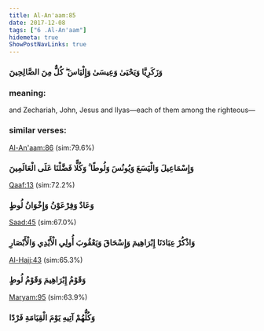 ```yaml
---
title: Al-An'aam:85
date: 2017-12-08
tags: ["6 .Al-An'aam"]
hidemeta: true 
ShowPostNavLinks: true 
---
```

### وَزَكَرِيَّا وَيَحْيَىٰ وَعِيسَىٰ وَإِلْيَاسَ ۖ كُلٌّ مِنَ الصَّالِحِينَ
### meaning: 
and Zechariah, John, Jesus and Ilyas—each of them among the righteous—
### similar verses: 

[Al-An'aam:86](/6/86) (sim:79.6%)

### وَإِسْمَاعِيلَ وَالْيَسَعَ وَيُونُسَ وَلُوطًا ۚ وَكُلًّا فَضَّلْنَا عَلَى الْعَالَمِينَ

[Qaaf:13](/50/13) (sim:72.2%)

### وَعَادٌ وَفِرْعَوْنُ وَإِخْوَانُ لُوطٍ

[Saad:45](/38/45) (sim:67.0%)

### وَاذْكُرْ عِبَادَنَا إِبْرَاهِيمَ وَإِسْحَاقَ وَيَعْقُوبَ أُولِي الْأَيْدِي وَالْأَبْصَارِ

[Al-Hajj:43](/22/43) (sim:65.3%)

### وَقَوْمُ إِبْرَاهِيمَ وَقَوْمُ لُوطٍ

[Maryam:95](/19/95) (sim:63.9%)

### وَكُلُّهُمْ آتِيهِ يَوْمَ الْقِيَامَةِ فَرْدًا

